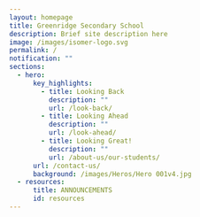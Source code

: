 ```yaml
---
layout: homepage
title: Greenridge Secondary School
description: Brief site description here
image: /images/isomer-logo.svg
permalink: /
notification: ""
sections:
  - hero:
      key_highlights:
        - title: Looking Back
          description: ""
          url: /look-back/
        - title: Looking Ahead
          description: ""
          url: /look-ahead/
        - title: Looking Great!
          description: ""
          url: /about-us/our-students/
      url: /contact-us/
      background: /images/Heros/Hero 001v4.jpg
  - resources:
      title: ANNOUNCEMENTS
      id: resources
---
```

